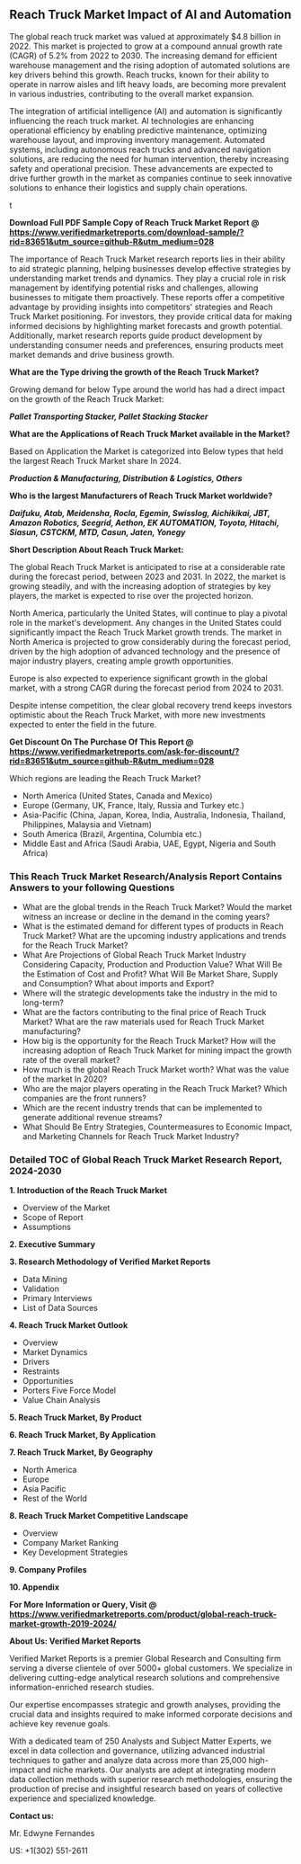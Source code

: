 <h2>Reach Truck Market Impact of AI and Automation</h2><p>The global reach truck market was valued at approximately $4.8 billion in 2022. This market is projected to grow at a compound annual growth rate (CAGR) of 5.2% from 2022 to 2030. The increasing demand for efficient warehouse management and the rising adoption of automated solutions are key drivers behind this growth. Reach trucks, known for their ability to operate in narrow aisles and lift heavy loads, are becoming more prevalent in various industries, contributing to the overall market expansion.</p><p>The integration of artificial intelligence (AI) and automation is significantly influencing the reach truck market. AI technologies are enhancing operational efficiency by enabling predictive maintenance, optimizing warehouse layout, and improving inventory management. Automated systems, including autonomous reach trucks and advanced navigation solutions, are reducing the need for human intervention, thereby increasing safety and operational precision. These advancements are expected to drive further growth in the market as companies continue to seek innovative solutions to enhance their logistics and supply chain operations.</p>t</p><p id="" class=""><strong>Download Full PDF Sample Copy of Reach Truck Market Report @ <a href="https://www.verifiedmarketreports.com/download-sample/?rid=83651&utm_source=github-R&utm_medium=028" target="_blank">https://www.verifiedmarketreports.com/download-sample/?rid=83651&utm_source=github-R&utm_medium=028</a></strong></p><p>The importance of&nbsp;Reach Truck Market research reports lies in their ability to aid strategic planning, helping businesses develop effective strategies by understanding market trends and dynamics. They play a crucial role in risk management by identifying potential risks and challenges, allowing businesses to mitigate them proactively. These reports offer a competitive advantage by providing insights into competitors' strategies and Reach Truck Market positioning. For investors, they provide critical data for making informed decisions by highlighting market forecasts and growth potential. Additionally, market research reports guide product development by understanding consumer needs and preferences, ensuring products meet market demands and drive business growth.</p><p><strong>What are the&nbsp;Type driving the growth of the Reach Truck Market?</strong></p><p id="" class="">Growing demand for below Type around the world has had a direct impact on the growth of the Reach Truck Market:</p><em><strong>Pallet Transporting Stacker, Pallet Stacking Stacker</strong></em></p><strong>What are the&nbsp;Applications&nbsp;of Reach Truck Market available in the Market?</strong></p><p id="" class="">Based on Application the Market is categorized into Below types that held the largest Reach Truck Market share In 2024.</p><em><strong>Production & Manufacturing, Distribution & Logistics, Others</strong></em></p><strong>Who is the largest Manufacturers of Reach Truck Market worldwide?</strong></p><p><em><strong>Daifuku, Atab, Meidensha, Rocla, Egemin, Swisslog, Aichikikai, JBT, Amazon Robotics, Seegrid, Aethon, EK AUTOMATION, Toyota, Hitachi, Siasun, CSTCKM, MTD, Casun, Jaten, Yonegy</strong></em></p><p id="" class=""><strong>Short Description About Reach Truck Market:</strong></p><p>The global Reach Truck Market is anticipated to rise at a considerable rate during the forecast period, between 2023 and 2031. In 2022, the market is growing steadily, and with the increasing adoption of strategies by key players, the market is expected to rise over the projected horizon.</p><p>North America, particularly the United States, will continue to play a pivotal role in the market's development. Any changes in the United States could significantly impact the Reach Truck Market growth trends. The market in North America is projected to grow considerably during the forecast period, driven by the high adoption of advanced technology and the presence of major industry players, creating ample growth opportunities.</p><p>Europe is also expected to experience significant growth in the global market, with a strong CAGR during the forecast period from 2024 to 2031.</p><p>Despite intense competition, the clear global recovery trend keeps investors optimistic about the Reach Truck Market, with more new investments expected to enter the field in the future.</p><p id="" class=""><strong>Get Discount On The Purchase Of This Report @ <a href="https://www.verifiedmarketreports.com/ask-for-discount/?rid=83651&utm_source=github-R&utm_medium=028" target="_blank">https://www.verifiedmarketreports.com/ask-for-discount/?rid=83651&utm_source=github-R&utm_medium=028</a></strong></p>Which regions are leading the Reach Truck Market?</p><ul><li>North America (United States, Canada and Mexico)</li><li>Europe (Germany, UK, France, Italy, Russia and Turkey etc.)</li><li>Asia-Pacific (China, Japan, Korea, India, Australia, Indonesia, Thailand, Philippines, Malaysia and Vietnam)</li><li>South America (Brazil, Argentina, Columbia etc.)</li><li>Middle East and Africa (Saudi Arabia, UAE, Egypt, Nigeria and South Africa)</li></ul><h3 id="" class="">This Reach Truck Market Research/Analysis Report Contains Answers to your following Questions</h3><ul><li>What are the global trends in the Reach Truck Market? Would the market witness an increase or decline in the demand in the coming years?</li><li>What is the estimated demand for different types of products in Reach Truck Market? What are the upcoming industry applications and trends for the Reach Truck Market?</li><li>What Are Projections of Global Reach Truck Market Industry Considering Capacity, Production and Production Value? What Will Be the Estimation of Cost and Profit? What Will Be Market Share, Supply and Consumption? What about imports and Export?</li><li>Where will the strategic developments take the industry in the mid to long-term?</li><li>What are the factors contributing to the final price of Reach Truck Market? What are the raw materials used for Reach Truck Market manufacturing?</li><li>How big is the opportunity for the Reach Truck Market? How will the increasing adoption of Reach Truck Market for mining impact the growth rate of the overall market?</li><li>How much is the global Reach Truck Market worth? What was the value of the market In 2020?</li><li>Who are the major players operating in the Reach Truck Market? Which companies are the front runners?</li><li>Which are the recent industry trends that can be implemented to generate additional revenue streams?</li><li>What Should Be Entry Strategies, Countermeasures to Economic Impact, and Marketing Channels for Reach Truck Market Industry?</li></ul><h3 id="" class="">Detailed TOC of Global Reach Truck Market Research Report, 2024-2030</h3><p id="" class=""><strong>1. Introduction of the Reach Truck Market</strong></p><ul><li>Overview of the Market</li><li>Scope of Report</li><li>Assumptions</li></ul><p id="" class=""><strong>2. Executive Summary</strong></p><p id="" class=""><strong>3. Research Methodology of Verified Market Reports</strong></p><ul><li>Data Mining</li><li>Validation</li><li>Primary Interviews</li><li>List of Data Sources</li></ul><p id="" class=""><strong>4. Reach Truck Market Outlook</strong></p><ul><li>Overview</li><li>Market Dynamics</li><li>Drivers</li><li>Restraints</li><li>Opportunities</li><li>Porters Five Force Model</li><li>Value Chain Analysis</li></ul><p id="" class=""><strong>5. Reach Truck Market, By Product</strong></p><p id="" class=""><strong>6. Reach Truck Market, By Application</strong></p><p id="" class=""><strong>7. Reach Truck Market, By Geography</strong></p><ul><li>North America</li><li>Europe</li><li>Asia Pacific</li><li>Rest of the World</li></ul><p id="" class=""><strong>8. Reach Truck Market Competitive Landscape</strong></p><ul><li>Overview</li><li>Company Market Ranking</li><li>Key Development Strategies</li></ul><p id="" class=""><strong>9. Company Profiles</strong></p><p id="" class=""><strong>10. Appendix</strong></p><p id="" class=""><strong>For More Information or Query, Visit @ <a href="https://www.verifiedmarketreports.com/product/global-reach-truck-market-growth-2019-2024/" target="_blank">https://www.verifiedmarketreports.com/product/global-reach-truck-market-growth-2019-2024/</a></strong></p><p id="" class=""><strong>About Us: Verified Market Reports</strong></p><p id="" class="">Verified Market Reports is a premier Global Research and Consulting firm serving a diverse clientele of over 5000+ global customers. We specialize in delivering cutting-edge analytical research solutions and comprehensive information-enriched research studies.</p><p id="" class="">Our expertise encompasses strategic and growth analyses, providing the crucial data and insights required to make informed corporate decisions and achieve key revenue goals.</p><p id="" class="">With a dedicated team of 250 Analysts and Subject Matter Experts, we excel in data collection and governance, utilizing advanced industrial techniques to gather and analyze data across more than 25,000 high-impact and niche markets. Our analysts are adept at integrating modern data collection methods with superior research methodologies, ensuring the production of precise and insightful research based on years of collective experience and specialized knowledge.</p><p id="" class=""><strong>Contact us:</strong></p><p id="" class="">Mr. Edwyne Fernandes</p><p id="" class="">US: +1(302) 551-2611</p>